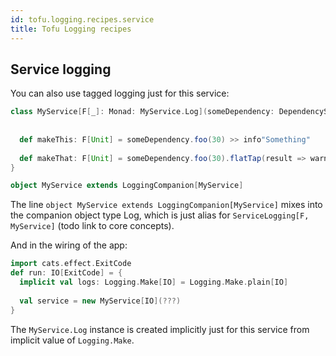 ```yaml
---
id: tofu.logging.recipes.service
title: Tofu Logging recipes
---
```



## Service logging
You can also use tagged logging just for this service:

```scala
class MyService[F[_]: Monad: MyService.Log](someDependency: DependencyService){
  
  
  def makeThis: F[Unit] = someDependency.foo(30) >> info"Something"
  
  def makeThat: F[Unit] = someDependency.foo(30).flatTap(result => warn"Some another thing $result")
}

object MyService extends LoggingCompanion[MyService]
```

The line `object MyService extends LoggingCompanion[MyService]` mixes into the companion object type Log, which is just alias for `ServiceLogging[F, MyService]` (todo link to core concepts).

And in the wiring of the app:

```scala
import cats.effect.ExitCode
def run: IO[ExitCode] = {
  implicit val logs: Logging.Make[IO] = Logging.Make.plain[IO]
  
  val service = new MyService[IO](???)
}
```
The `MyService.Log` instance is created implicitly just for this service from implicit value of `Logging.Make`.
